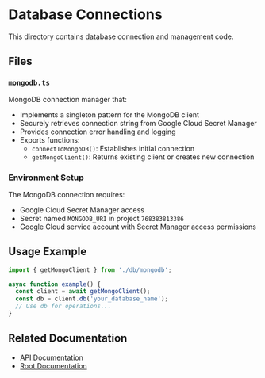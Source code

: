 # Database Connections

This directory contains database connection and management code.

## Files

### `mongodb.ts`
MongoDB connection manager that:
- Implements a singleton pattern for the MongoDB client
- Securely retrieves connection string from Google Cloud Secret Manager
- Provides connection error handling and logging
- Exports functions:
  - `connectToMongoDB()`: Establishes initial connection
  - `getMongoClient()`: Returns existing client or creates new connection

### Environment Setup
The MongoDB connection requires:
- Google Cloud Secret Manager access
- Secret named `MONGODB_URI` in project `768383813386`
- Google Cloud service account with Secret Manager access permissions

## Usage Example
```typescript
import { getMongoClient } from './db/mongodb';

async function example() {
  const client = await getMongoClient();
  const db = client.db('your_database_name');
  // Use db for operations...
}
```

## Related Documentation
- [API Documentation](../README.md)
- [Root Documentation](../../../README.md) 